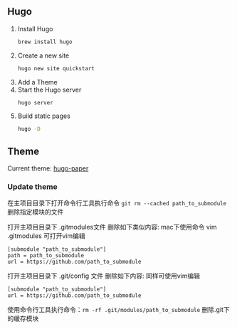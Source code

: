 ## Hugo

1. Install Hugo
   ```bash
   brew install hugo
    ```
2. Create a new site
   ```bash
   hugo new site quickstart
   ```   
3. Add a Theme
4. Start the Hugo server
    ```bash
    hugo server
    ```
5. Build static pages
    ```bash
    hugo -D
    ```
## Theme

Current theme: [hugo-paper](https://github.com/nanxiaobei/hugo-paper)

### Update theme

在主项目目录下打开命令行工具执行命令 `git rm --cached path_to_submodule` 删除指定模块的文件

打开主项目目录下 .gitmodules文件 删除如下类似内容:
mac下使用命令 vim .gitmodules 可打开vim编辑
```
[submodule "path_to_submodule"]
path = path_to_submodule
url = https://github.com/path_to_submodule
```
打开主项目目录下 .git/config 文件 删除如下内容:
同样可使用vim编辑
```
[submodule "path_to_submodule"]
url = https://github.com/path_to_submodule
```
使用命令行工具执行命令：`rm -rf .git/modules/path_to_submodule` 删除.git下的缓存模块